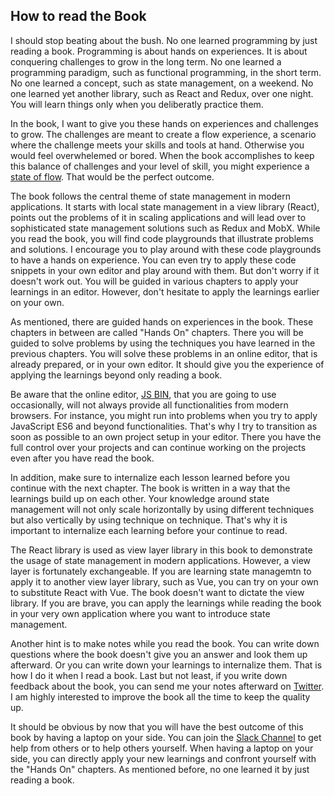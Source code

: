 ## How to read the Book

I should stop beating about the bush. No one learned programming by just reading a book. Programming is about hands on experiences. It is about conquering challenges to grow in the long term. No one learned a programming paradigm, such as functional programming, in the short term. No one learned a concept, such as state management, on a weekend. No one learned yet another library, such as React and Redux, over one night. You will learn things only when you deliberatly practice them.

In the book, I want to give you these hands on experiences and challenges to grow. The challenges are meant to create a flow experience, a scenario where the challenge meets your skills and tools at hand. Otherwise you would feel overwhelemed or bored. When the book accomplishes to keep this balance of challenges and your level of skill, you might experience a [state of flow](https://www.robinwieruch.de/lessons-learned-deep-work-flow/). That would be the perfect outcome.

The book follows the central theme of state management in modern applications. It starts with local state management in a view library (React), points out the problems of it in scaling applications and will lead over to sophisticated state management solutions such as Redux and MobX. While you read the book, you will find code playgrounds that illustrate problems and solutions. I encourage you to play around with these code playgrounds to have a hands on experience. You can even try to apply these code snippets in your own editor and play around with them. But don't worry if it doesn't work out. You will be guided in various chapters to apply your learnings in an editor. However, don't hesitate to apply the learnings earlier on your own.

As mentioned, there are guided hands on experiences in the book. These chapters in between are called "Hands On" chapters. There you will be guided to solve problems by using the techniques you have learned in the previous chapters. You will solve these problems in an online editor, that is already prepared, or in your own editor. It should give you the experience of applying the learnings beyond only reading a book.

Be aware that the online editor, [JS BIN](http://jsbin.com/), that you are going to use occasionally, will not always provide all functionalities from modern browsers. For instance, you might run into problems when you try to apply JavaScript ES6 and beyond functionalities. That's why I try to transition as soon as possible to an own project setup in your editor. There you have the full control over your projects and can continue working on the projects even after you have read the book.

In addition, make sure to internalize each lesson learned before you continue with the next chapter. The book is written in a way that the learnings build up on each other. Your knowledge around state management will not only scale horizontally by using different techniques but also vertically by using technique on technique. That's why it is important to internalize each learning before your continue to read.

The React library is used as view layer library in this book to demonstrate the usage of state management in modern applications. However, a view layer is fortunately exchangeable. If you are learning state managemtn to apply it to another view layer library, such as Vue, you can try on your own to substitute React with Vue. The book doesn't want to dictate the view library. If you are brave, you can apply the learnings while reading the book in your very own application where you want to introduce state management.

Another hint is to make notes while you read the book. You can write down questions where the book doesn't give you an answer and look them up afterward. Or you can write down your learnings to internalize them. That is how I do it when I read a book. Last but not least, if you write down feedback about the book, you can send me your notes afterward on [Twitter](https://twitter.com/rwieruch). I am highly interested to improve the book all the time to keep the quality up.

It should be obvious by now that you will have the best outcome of this book by having a laptop on your side. You can join the [Slack Channel](https://slack-taming-the-state.wieruch.com/) to get help from others or to help others yourself. When having a laptop on your side, you can directly apply your new learnings and confront yourself with the "Hands On" chapters. As mentioned before, no one learned it by just reading a book.
